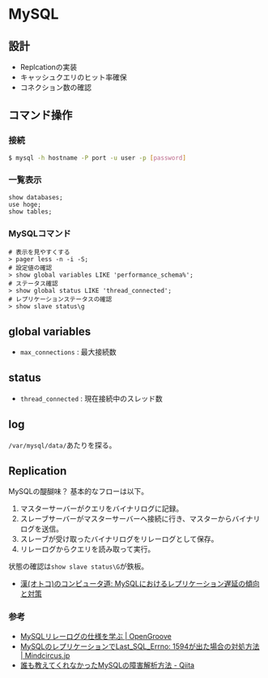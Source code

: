 MySQL
========

設計
----

* Replcationの実装
* キャッシュクエリのヒット率確保
* コネクション数の確認

コマンド操作
----

### 接続

```bash
$ mysql -h hostname -P port -u user -p [password]
```

### 一覧表示

```
show databases;
use hoge;
show tables;
```

### MySQLコマンド

```
# 表示を見やすくする
> pager less -n -i -S;
# 設定値の確認
> show global variables LIKE 'performance_schema%';
# ステータス確認
> show global status LIKE 'thread_connected';
# レプリケーションステータスの確認
> show slave status\g
```

global variables
----

* `max_connections` : 最大接続数

status
----

* `thread_connected` : 現在接続中のスレッド数

log
----

`/var/mysql/data/`あたりを探る。

Replication
----

MySQLの醍醐味？ 基本的なフローは以下。

1. マスターサーバーがクエリをバイナリログに記録。
2. スレーブサーバーがマスターサーバーへ接続に行き、マスターからバイナリログを送信。
3. スレーブが受け取ったバイナリログをリレーログとして保存。
4. リレーログからクエリを読み取って実行。

状態の確認は`show slave status\G`が鉄板。

* [漢(オトコ)のコンピュータ道: MySQLにおけるレプリケーション遅延の傾向と対策](http://nippondanji.blogspot.jp/2011/12/mysql.html)

### 参考

* [MySQLリレーログの仕様を学ぶ | OpenGroove](http://open-groove.net/mysql/binlog-relay-log/)
* [MySQLのレプリケーションでLast_SQL_Errno: 1594が出た場合の対処方法 | Mindcircus.jp](http://www.mindcircus.jp/archives/5758)
* [誰も教えてくれなかったMySQLの障害解析方法 - Qiita](http://qiita.com/muran001/items/14f19959d4723ffc29cc)